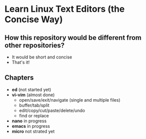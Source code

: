 # Learn Linux Text Editors (the Concise Way)

## How this repository would be different from other repositories?
- It would be short and concise
- That's it!

## Chapters
- **ed** (not started yet)
- **vi-vim** (almost done)
	- open/save/exit/navigate (single and multiple files)
	- buffer/tab/split
	- edit/copy/cut/paste/delete/undo
	- find or replace
- **nano** in progress
- **emacs** in progress
- **micro** not strated yet


